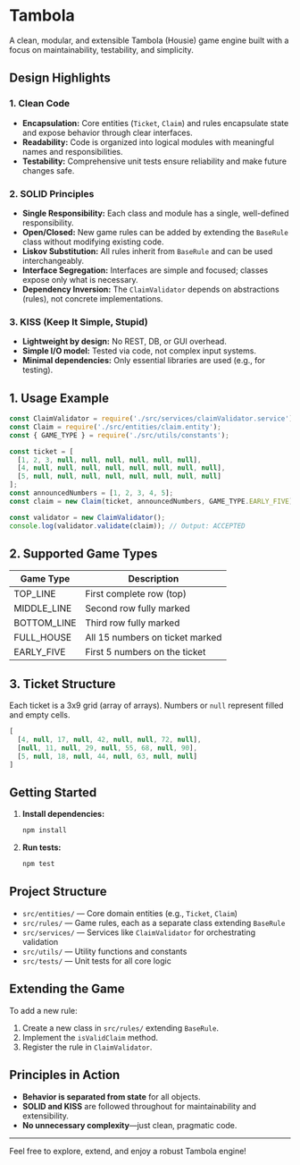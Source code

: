 # Tambola

A clean, modular, and extensible Tambola (Housie) game engine built with a focus on maintainability, testability, and simplicity.

## Design Highlights

### 1. Clean Code
- **Encapsulation:** Core entities (`Ticket`, `Claim`) and rules encapsulate state and expose behavior through clear interfaces.
- **Readability:** Code is organized into logical modules with meaningful names and responsibilities.
- **Testability:** Comprehensive unit tests ensure reliability and make future changes safe.

### 2. SOLID Principles
- **Single Responsibility:** Each class and module has a single, well-defined responsibility.
- **Open/Closed:** New game rules can be added by extending the `BaseRule` class without modifying existing code.
- **Liskov Substitution:** All rules inherit from `BaseRule` and can be used interchangeably.
- **Interface Segregation:** Interfaces are simple and focused; classes expose only what is necessary.
- **Dependency Inversion:** The `ClaimValidator` depends on abstractions (rules), not concrete implementations.

### 3. KISS (Keep It Simple, Stupid)
- **Lightweight by design:** No REST, DB, or GUI overhead.
- **Simple I/O model:** Tested via code, not complex input systems.
- **Minimal dependencies:** Only essential libraries are used (e.g., for testing).

## 1. Usage Example

```js
const ClaimValidator = require('./src/services/claimValidator.service');
const Claim = require('./src/entities/claim.entity');
const { GAME_TYPE } = require('./src/utils/constants');

const ticket = [
  [1, 2, 3, null, null, null, null, null, null],
  [4, null, null, null, null, null, null, null, null],
  [5, null, null, null, null, null, null, null, null]
];
const announcedNumbers = [1, 2, 3, 4, 5];
const claim = new Claim(ticket, announcedNumbers, GAME_TYPE.EARLY_FIVE);

const validator = new ClaimValidator();
console.log(validator.validate(claim)); // Output: ACCEPTED
```

## 2. Supported Game Types

| Game Type     | Description                        |
|---------------|------------------------------------|
| TOP_LINE      | First complete row (top)           |
| MIDDLE_LINE   | Second row fully marked            |
| BOTTOM_LINE   | Third row fully marked             |
| FULL_HOUSE    | All 15 numbers on ticket marked    |
| EARLY_FIVE    | First 5 numbers on the ticket      |

## 3. Ticket Structure

Each ticket is a 3x9 grid (array of arrays). Numbers or `null` represent filled and empty cells.

```js
[
  [4, null, 17, null, 42, null, null, 72, null],
  [null, 11, null, 29, null, 55, 68, null, 90],
  [5, null, 18, null, 44, null, 63, null, null]
]
```

## Getting Started

1. **Install dependencies:**
   ```sh
   npm install
   ```
2. **Run tests:**
   ```sh
   npm test
   ```

## Project Structure

- `src/entities/` — Core domain entities (e.g., `Ticket`, `Claim`)
- `src/rules/` — Game rules, each as a separate class extending `BaseRule`
- `src/services/` — Services like `ClaimValidator` for orchestrating validation
- `src/utils/` — Utility functions and constants
- `src/tests/` — Unit tests for all core logic

## Extending the Game
To add a new rule:
1. Create a new class in `src/rules/` extending `BaseRule`.
2. Implement the `isValidClaim` method.
3. Register the rule in `ClaimValidator`.

## Principles in Action
- **Behavior is separated from state** for all objects.
- **SOLID and KISS** are followed throughout for maintainability and extensibility.
- **No unnecessary complexity**—just clean, pragmatic code.

---

Feel free to explore, extend, and enjoy a robust Tambola engine!
